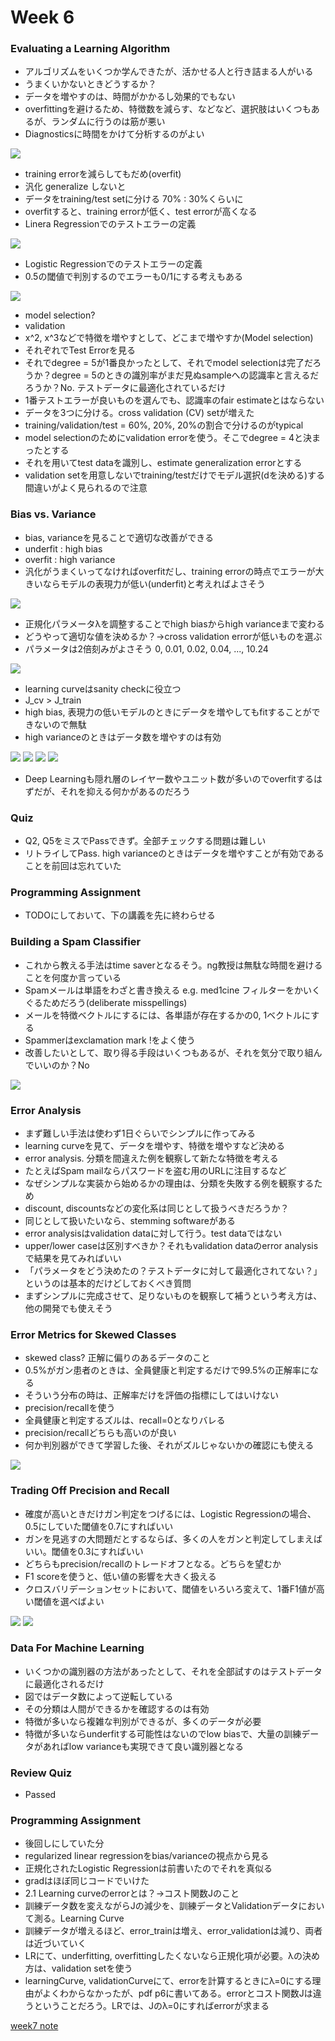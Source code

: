 # Week 6

### Evaluating a Learning Algorithm

* アルゴリズムをいくつか学んできたが、活かせる人と行き詰まる人がいる
* うまくいかないときどうするか？
* データを増やすのは、時間がかかるし効果的でもない
* overfittingを避けるため、特徴数を減らす、などなど、選択肢はいくつもあるが、ランダムに行うのは筋が悪い
* Diagnosticsに時間をかけて分析するのがよい

![](./what-should-i-do.png)

* training errorを減らしてもだめ(overfit)
* 汎化 generalize しないと
* データをtraining/test setに分ける 70% : 30%くらいに
* overfitすると、training errorが低く、test errorが高くなる
* Linera Regressionでのテストエラーの定義

![](./linear-regression.png)

* Logistic Regressionでのテストエラーの定義
* 0.5の閾値で判別するのでエラーも0/1にする考えもある

![](./logistic-regression.png)

* model selection?
* validation
* x^2, x^3などで特徴を増やすとして、どこまで増やすか(Model selection)
* それぞれでTest Errorを見る
* それでdegree = 5が1番良かったとして、それでmodel selectionは完了だろうか？degree = 5のときの識別率がまだ見ぬsampleへの認識率と言えるだろうか？No. テストデータに最適化されているだけ
* 1番テストエラーが良いものを選んでも、認識率のfair estimateとはならない
* データを3つに分ける。cross validation (CV) setが増えた
* training/validation/test = 60%, 20%, 20%の割合で分けるのがtypical
* model selectionのためにvalidation errorを使う。そこでdegree = 4と決まったとする
* それを用いてtest dataを識別し、estimate generalization errorとする
* validation setを用意しないでtraining/testだけでモデル選択(dを決める)する間違いがよく見られるので注意

### Bias vs. Variance

* bias, varianceを見ることで適切な改善ができる
* underfit : high bias
* overfit : high variance
* 汎化がうまくいってなければoverfitだし、training errorの時点でエラーが大きいならモデルの表現力が低い(underfit)と考えればよさそう

![](./bias-variance.png)

* 正規化パラメータλを調整することでhigh biasからhigh varianceまで変わる
* どうやって適切な値を決めるか？→cross validation errorが低いものを選ぶ
* パラメータは2倍刻みがよさそう 0, 0.01, 0.02, 0.04, ..., 10.24

![](./regularization-parameter.png)

* learning curveはsanity checkに役立つ
* J_cv > J_train
* high bias, 表現力の低いモデルのときにデータを増やしてもfitすることができないので無駄
* high varianceのときはデータ数を増やすのは有効

![](./learning-curve.png)
![](./high-bias.png)
![](./high-variance.png)
![](./NN.png)

* Deep Learningも隠れ層のレイヤー数やユニット数が多いのでoverfitするはずだが、それを抑える何かがあるのだろう

### Quiz

* Q2, Q5をミスでPassできず。全部チェックする問題は難しい 
* リトライしてPass. high varianceのときはデータを増やすことが有効であることを前回は忘れていた

### Programming Assignment

* TODOにしておいて、下の講義を先に終わらせる

### Building a Spam Classifier

* これから教える手法はtime saverとなるそう。ng教授は無駄な時間を避けることを何度か言っている
* Spamメールは単語をわざと書き換える e.g. med1cine フィルターをかいくぐるためだろう(deliberate misspellings)
* メールを特徴ベクトルにするには、各単語が存在するかの0, 1ベクトルにする
* Spammerはexclamation mark !をよく使う
* 改善したいとして、取り得る手段はいくつもあるが、それを気分で取り組んでいいのか？No

![](./improve-options.png)

### Error Analysis

* まず難しい手法は使わず1日ぐらいでシンプルに作ってみる
* learning curveを見て、データを増やす、特徴を増やすなど決める
* error analysis. 分類を間違えた例を観察して新たな特徴を考える
* たとえばSpam mailならパスワードを盗む用のURLに注目するなど
* なぜシンプルな実装から始めるかの理由は、分類を失敗する例を観察するため
* discount, discountsなどの変化系は同じとして扱うべきだろうか？
* 同じとして扱いたいなら、stemming softwareがある
* error analysisはvalidation dataに対して行う。test dataではない
* upper/lower caseは区別すべきか？それもvalidation dataのerror analysisで結果を見てみればいい
* 「パラメータをどう決めたの？テストデータに対して最適化されてない？」というのは基本的だけどしておくべき質問
* まずシンプルに完成させて、足りないものを観察して補うという考え方は、他の開発でも使えそう

### Error Metrics for Skewed Classes

* skewed class? 正解に偏りのあるデータのこと
* 0.5%がガン患者のときは、全員健康と判定するだけで99.5%の正解率になる
* そういう分布の時は、正解率だけを評価の指標にしてはいけない
* precision/recallを使う
* 全員健康と判定するズルは、recall=0となりバレる
* precision/recallどちらも高いのが良い
* 何か判別器ができて学習した後、それがズルじゃないかの確認にも使える

![](./precision-and-recall.png)

### Trading Off Precision and Recall

* 確度が高いときだけガン判定をつげるには、Logistic Regressionの場合、0.5にしていた閾値を0.7にすればいい
* ガンを見逃すの大問題だとするならば、多くの人をガンと判定してしまえばいい。閾値を0.3にすればいい
* どちらもprecision/recallのトレードオフとなる。どちらを望むか
* F1 scoreを使うと、低い値の影響を大きく扱える
* クロスバリデーションセットにおいて、閾値をいろいろ変えて、1番F1値が高い閾値を選べばよい



![](./trade-off.png)
![](./F1.png)

### Data For Machine Learning

* いくつかの識別器の方法があったとして、それを全部試すのはテストデータに最適化されるだけ
* 図ではデータ数によって逆転している
* その分類は人間ができるかを確認するのは有効
* 特徴が多いなら複雑な判別ができるが、多くのデータが必要
* 特徴が多いならunderfitする可能性はないのでlow biasで、大量の訓練データがあればlow varianceも実現できて良い識別器となる

### Review Quiz

* Passed

### Programming Assignment

* 後回しにしていた分
* regularized linear regressionをbias/varianceの視点から見る
* 正規化されたLogistic Regressionは前書いたのでそれを真似る
* gradはほぼ同じコードでいけた
* 2.1 Learning curveのerrorとは？→コスト関数Jのこと
* 訓練データ数を変えながらJの減少を、訓練データとValidationデータにおいて測る。Learning Curve
* 訓練データが増えるほど、error_trainは増え、error_validationは減り、両者は近づいていく
* LRにて、underfitting, overfittingしたくないなら正規化項が必要。λの決め方は、validation setを使う
* learningCurve, validationCurveにて、errorを計算するときにλ=0にする理由がよくわからなかったが、pdf p6に書いてある。errorとコスト関数Jは違うということだろう。LRでは、Jのλ=0にすればerrorが求まる

[week7 note](https://github.com/peroon/coursela/tree/master/machine_learning/week7)